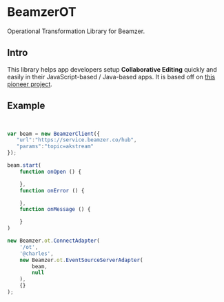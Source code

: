 # BeamzerOT
Operational Transformation Library for Beamzer. 

## Intro
This library helps app developers setup **Collaborative Editing** quickly and easily in their JavaScript-based / Java-based apps. It is based off on [this pioneer project](https://github.com/Operational-Transformation/ot.js).

## Example

```js


var beam = new BeamzerClient({
   "url":"https://service.beamzer.co/hub",
   "params":"topic=akstream"
});

beam.start(
    function onOpen () {

    }, 
    function onError () {

    },
    function onMessage () {

    }
)

new Beamzer.ot.ConnectAdapter(
    '/ot', 
    '@charles', 
    new Beamzer.ot.EventSourceServerAdapter(
        beam, 
        null
    ), 
    {}
);


```
